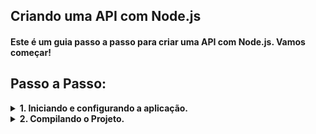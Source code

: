 ## Criando uma API com Node.js

#### Este é um guia passo a passo para criar uma API com Node.js. Vamos começar!

## Passo a Passo:

<details>
  <summary><strong>1. Iniciando e configurando a aplicação.</strong></summary>

Primeiro, inicie sua aplicação instalando o Node Package.json, que auxilia no gerenciamento de pacotes do projeto.

```sh
npm init -y
```

#### 1.1 Instalação do Typescript.

Como o código final é convertido para JavaScript antes de ser disponibilizado online, só precisaremos do Typescript em ambiente de desenvolvimento.

```sh
npm install typescript ts-node-dev @types/node tsconfig-paths -D
```

#### 1.2 Configurando o TypeScript.

Em seguida, configure o TypeScript executando o seguinte comando para criar o arquivo de configuração tsconfig.json:

```sh
npx tsc --init --rootDir src --outDir build --esModuleInterop --resolveJsonModule --lib es6 --module commonjs --allowJs true --noImplicitAny true
```

#### 1.3 Criando o arquivo .gitignore.

Ele ajudar a manter o controle de versão limpo e evita que arquivos desnecessários ou sensíveis sejam incluídos acidentalmente no repositório.

</details>
<details>
  <summary><strong>2. Compilando o Projeto.</strong></summary>
Criar a pasta `src` e o arquivo `server.ts`.

```sh
mkdir src
touch src/server.ts
```

#### 2.1 Compilando o Typescript.

No nosso `server.ts` vamos adicionar um código para ser compilado.

```sh
console.log('Hello World!')
```

#### 2.2 Executando o TSC.

Em seguida vamos executar o comando `tsc`, que irá ler o arquivo tsconfig.json no diretório atual e aplicará a configuração ao compilador TypeScript para gerar o código JavaScript compilado.

```sh
npx tsc
```

#### 2.3 Compilando código.

O código compilado foi gerado na pasta `build`, para executar precisamos utilizar o comando.

```sh
node build/server.js
```

#### 2.4 Criando Script.

Vamos utilizar a biblioteca `ts-node-dev` para execução da aplicação em desenvolvimento.
No arquivo package.json vamos criar um novo script para rodar o `ts-node-dev`.

```sh
"scripts": {
  "dev": "ts-node-dev --inspect --transpile-only --ignore-watch node_modules src/server.ts"
```

#### 2.5 Executar o servidor.

No terminal vamos rodar o comando.

```sh
npm run dev
```
